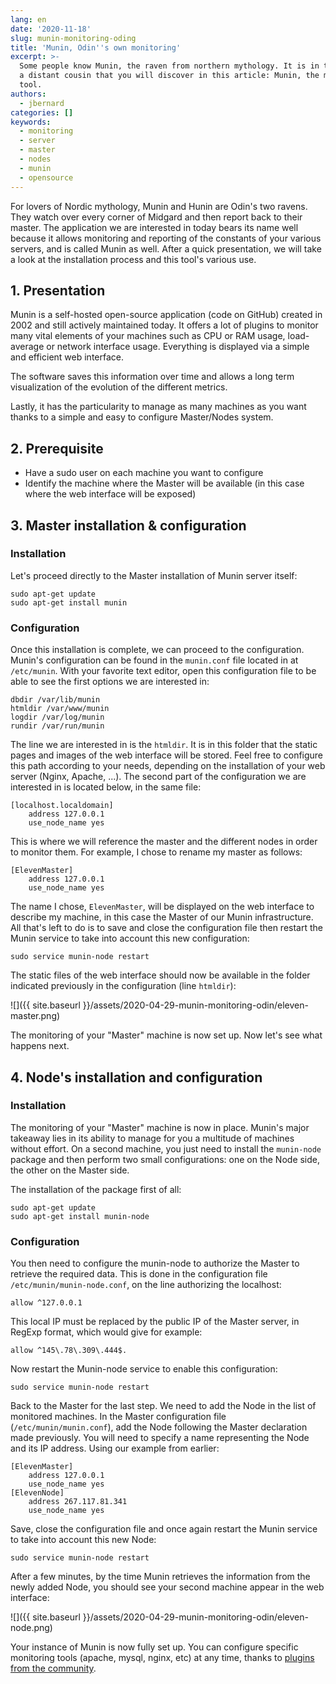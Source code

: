 ```yaml
---
lang: en
date: '2020-11-18'
slug: munin-monitoring-oding
title: 'Munin, Odin''s own monitoring'
excerpt: >-
  Some people know Munin, the raven from northern mythology. It is in this case
  a distant cousin that you will discover in this article: Munin, the monitoring
  tool.
authors:
  - jbernard
categories: []
keywords:
  - monitoring
  - server
  - master
  - nodes
  - munin
  - opensource
---
```


For lovers of Nordic mythology, Munin and Hunin are Odin's two ravens. They watch over every corner of Midgard and then report back to their master. The application we are interested in today bears its name well because it allows monitoring and reporting of the constants of your various servers, and is called Munin as well.
After a quick presentation, we will take a look at the installation process and this tool's various use.


## 1. Presentation

Munin is a self-hosted open-source application (code on GitHub) created in 2002 and still actively maintained today. It offers a lot of plugins to monitor many vital elements of your machines such as CPU or RAM usage, load-average or network interface usage. Everything is displayed via a simple and efficient web interface.

The software saves this information over time and allows a long term visualization of the evolution of the different metrics.

Lastly, it has the particularity to manage as many machines as you want thanks to a simple and easy to configure Master/Nodes system.

## 2. Prerequisite

- Have a sudo user on each machine you want to configure
- Identify the machine where the Master will be available (in this case where the web interface will be exposed)

## 3. Master installation & configuration

### Installation
Let's proceed directly to the Master installation of Munin server itself:

```
sudo apt-get update
sudo apt-get install munin
```

### Configuration
Once this installation is complete, we can proceed to the configuration.
Munin's configuration can be found in the `munin.conf` file located in at `/etc/munin`. With your favorite text editor, open this configuration file to be able to see the first options we are interested in:

```
dbdir /var/lib/munin
htmldir /var/www/munin
logdir /var/log/munin
rundir /var/run/munin
```

The line we are interested in is the `htmldir`. It is in this folder that the static pages and images of the web interface will be stored. Feel free to configure this path according to your needs, depending on the installation of your web server (Nginx, Apache, ...).
The second part of the configuration we are interested in is located below, in the same file:
```
[localhost.localdomain]
    address 127.0.0.1
    use_node_name yes
```

This is where we will reference the master and the different nodes in order to monitor them. For example, I chose to rename my master as follows:

```
[ElevenMaster]
    address 127.0.0.1
    use_node_name yes
```

The name I chose, `ElevenMaster`, will be displayed on the web interface to describe my machine, in this case the Master of our Munin infrastructure.
All that's left to do is to save and close the configuration file then restart the Munin service to take into account this new configuration:

```
sudo service munin-node restart
```

The static files of the web interface should now be available in the folder indicated previously in the configuration (line `htmldir`):

![]({{ site.baseurl }}/assets/2020-04-29-munin-monitoring-odin/eleven-master.png)

The monitoring of your "Master" machine is now set up. Now let's see what happens next.

## 4. Node's installation and configuration

### Installation

The monitoring of your "Master" machine is now in place.
Munin's major takeaway lies in its ability to manage for you a multitude of machines without effort. On a second machine, you just need to install the `munin-node` package and then perform two small configurations: one on the Node side, the other on the Master side.

The installation of the package first of all:

```
sudo apt-get update
sudo apt-get install munin-node
```


### Configuration

You then need to configure the munin-node to authorize the Master to retrieve the required data. This is done in the configuration file `/etc/munin/munin-node.conf`, on the line authorizing the localhost:
```
allow ^127.0.0.1
```

This local IP must be replaced by the public IP of the Master server, in RegExp format, which would give for example:

```
allow ^145\.78\.309\.444$.
```

Now restart the Munin-node service to enable this configuration:

```
sudo service munin-node restart
```

Back to the Master for the last step. We need to add the Node in the list of monitored machines. In the Master configuration file (`/etc/munin/munin.conf`), add the Node following the Master declaration made previously. You will need to specify a name representing the Node and its IP address. Using our example from earlier:

```
[ElevenMaster]
    address 127.0.0.1
    use_node_name yes
[ElevenNode]
    address 267.117.81.341
    use_node_name yes
```

Save, close the configuration file and once again restart the Munin service to take into account this new Node:

```
sudo service munin-node restart
```

After a few minutes, by the time Munin retrieves the information from the newly added Node, you should see your second machine appear in the web interface:

![]({{ site.baseurl }}/assets/2020-04-29-munin-monitoring-odin/eleven-node.png)

Your instance of Munin is now fully set up. You can configure specific monitoring tools (apache, mysql, nginx, etc) at any time, thanks to [plugins from the community](http://gallery.munin-monitoring.org/).
